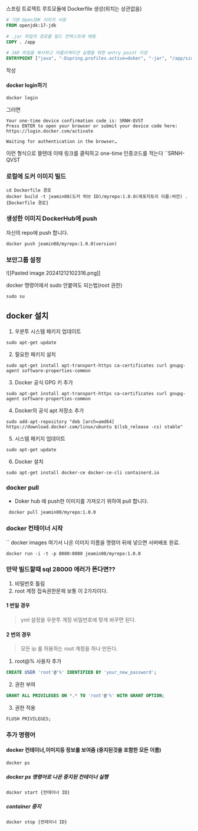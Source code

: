 

스프링 트로젝트 루트모듈에 Dockerfile 생성(위치는 상관없음)

```Dockerfile
# 기본 OpenJDK 이미지 사용  
FROM openjdk:17-jdk  
  
# .jar 파일의 경로를 빌드 컨텍스트에 매핑  
COPY . /app  
  
# JAR 파일을 복사하고 어플리케이션 실행을 위한 entry point 지정  
ENTRYPOINT ["java", "-Dspring.profiles.active=doker", "-jar", "/app/simpleCRUD-0.0.1-SNAPSHOT.jar"]

```
작성

#### docker login하기
```Terminal
docker login
```
그러면 
``` Terminal
Your one-time device confirmation code is: SRNH-QVST
Press ENTER to open your browser or submit your device code here: https://login.docker.com/activate

Waiting for authentication in the browser…

```
이런 형식으로 뜰텐데 이때 링크를 클릭하고 
one-time 인증코드를 적는다 ``SRNH-QVST


### 로컬에 도커 이미지 빌드
```Terminal
cd Dockerfile 경로
docker build -t jeamin08(도커 허브 ID)/myrepo:1.0.0(레포지토리 이름:버전) .{Dockerfile 경로}
```



### 생성한 이미지 DockerHub에 push
자신의 repo에 push 합니다.
```Terminal
docker push jeamin08/myrepo:1.0.0(version)
```

### 보안그룹 설정
![[Pasted image 20241212102316.png]]



docker 명령어에서 sudo 안붙여도 되는법(root 권한)
```prompt
sudo su
```
## docker 설치
1. 우분투 시스템 패키지 업데이트
```prompt
sudo apt-get update
```

2. 필요한 패키지 설치
```prompt
sudo apt-get install apt-transport-https ca-certificates curl gnupg-agent software-properties-common
```

3. Docker 공식 GPG 키 추가
```prompt
sudo apt-get install apt-transport-https ca-certificates curl gnupg-agent software-properties-common
```

4. Docker의 공식 apt 저장소 추가
```prompt
sudo add-apt-repository "deb [arch=amd64] https://download.docker.com/linux/ubuntu $(lsb_release -cs) stable"
```
5. 시스템 패키지 업데이트
```prompt
sudo apt-get update
```
6. Docker 설치
```prompt
sudo apt-get install docker-ce docker-ce-cli containerd.io
```



### docker pull
* Doker hub 에 push한 이미지를 가져오기 위하여 pull 합니다.
```prompt
 docker pull jeamin08/myrepo:1.0.0
```

### docker 컨테이너 시작
`` docker images
여기서 나온 이미지 이름을 명령어 뒤에 넣으면 서버배포 완료.

```
docker run -i -t -p 8080:8080 jeamin08/myrepo:1.0.0
```
### 만약 빌드할때 sql 28000 에러가 뜬다면??

1. 비밀번호 틀림
2. root 계정 접속권한문제
보통 이 2가지이다.

#### 1 번일 경우
> yml 설정을 우분투 계정 비밀번호에 맞게 바꾸면 된다.

#### 2 번의 경우 
> 모든 ip 를 허용하는 root 계정을 하나 만든다.

1. root@% 사용자 추가
```sql
CREATE USER 'root'@'%' IDENTIFIED BY 'your_new_password';

```

2. 권한 부여
```sql
GRANT ALL PRIVILEGES ON *.* TO 'root'@'%' WITH GRANT OPTION;
```
3. 권한 적용
```
FLUSH PRIVILEGES;
```



### 추가 명령어

#### docker 컨테이너,이미지등 정보를 보여줌 (중지된것을 포함한 모든 이름)
```
docker ps 
```

##### docker ps 명령어로 나온 중지된 컨테이너 실행
```
docker start {컨테이너 ID}
```

##### container 중지
```
docker stop {컨테이너 ID}
```




